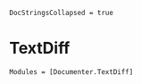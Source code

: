 ```@meta
DocStringsCollapsed = true
```

# TextDiff

```@autodocs
Modules = [Documenter.TextDiff]
```
